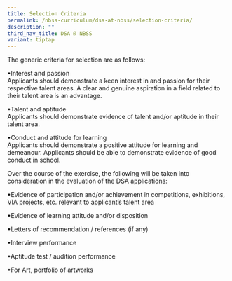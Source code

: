 ```yaml
---
title: Selection Criteria
permalink: /nbss-curriculum/dsa-at-nbss/selection-criteria/
description: ""
third_nav_title: DSA @ NBSS
variant: tiptap
---
```

<p></p>
<p>The generic criteria for selection are as follows:</p>
<p>•Interest and passion
<br>Applicants should demonstrate a keen interest in and passion for their
respective talent areas. A clear and genuine aspiration in a field related
to their talent area is an advantage.</p>
<p>•Talent and aptitude
<br>Applicants should demonstrate evidence of talent and/or aptitude in their
talent area.</p>
<p>•Conduct and attitude for learning
<br>Applicants should demonstrate a positive attitude for learning and demeanour.
Applicants should be able to demonstrate evidence of good conduct in school.</p>
<p>Over the course of the exercise, the following will be taken into consideration
in the evaluation of the DSA applications:</p>
<p>•Evidence of participation and/or achievement in competitions, exhibitions,
VIA projects, etc. relevant to applicant’s talent area</p>
<p>•Evidence of learning attitude and/or disposition</p>
<p>•Letters of recommendation / references (if any)</p>
<p>•Interview performance</p>
<p>•Aptitude test / audition performance</p>
<p>•For Art, portfolio of artworks</p>
<p></p>
<p></p>
<p></p>
<p></p>
<p></p>
<p></p>
<p></p>